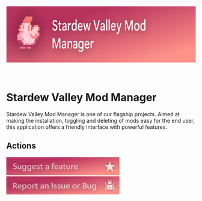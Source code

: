<a href="https://github.com/RWELabs/RWELabs/blob/main/stardew.md"><img src= "https://github.com/RWELabs/RWELabs/blob/main/images/StardewModManagerBanner.png?raw=true" height=150px></a>
<br><br><br>
# Stardew Valley Mod Manager
Stardew Valley Mod Manager is one of our flagship projects. Aimed at making the installation, toggling and deleting of mods easy for the end user, this application offers a friendly interface with powerful features.

## Actions
<a href="https://github.com/RWELabs/Stardew-Valley-Mod-Manager/issues/new?assignees=&labels=&template=feature-request.yaml&title=%5BFeature%5D+"> <img src="https://github.com/RWELabs/RWELabs/blob/main/images/Button_SuggestFeature_Pink.png?raw=true" height=48px></a>
<a href="https://github.com/RWELabs/Stardew-Valley-Mod-Manager/issues/new?assignees=&labels=&template=issue-report.yaml&title=%5BIssue%5D+"> <img src="https://github.com/RWELabs/RWELabs/blob/main/images/Button_ReportBug_Pink.png?raw=true" height=48px></a>